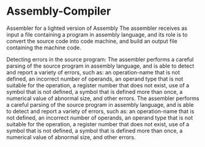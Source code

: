 # Assembly-Compiler
Assembler for a lighted version of Assembly
The assembler receives as input a file containing a program in assembly language, and its role is to convert the source code into code machine, and build an output file containing the machine code.

Detecting errors in the source program:
The assembler performs a careful parsing of the source program in assembly language, and is able to detect and report a variety of errors, such as: an operation-name that is not defined, an incorrect number of operands, an operand type that is not suitable for the operation, a register number that does not exist, use of a symbol that is not defined, a symbol that is defined more than once, a numerical value of abnormal size, and other errors.
The assembler performs a careful parsing of the source program in assembly language, and is able to detect and report a variety of errors, such as: an operation-name that is not defined, an incorrect number of operands, an operand type that is not suitable for the operation, a register number that does not exist, use of a symbol that is not defined, a symbol that is defined more than once, a numerical value of abnormal size, and other errors.
